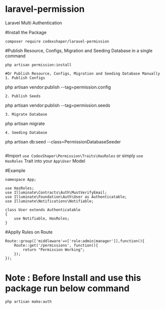 # laravel-permission
Laravel Multi Authentication

#Install the Package

```
composer require codexshaper/laravel-permission
```
#Publish Resource, Configs, Migration and Seeding Database in a single command

```
php artisan permission:install
```
```
#Or Publish Resource, Configs, Migration and Seeding Database Manually
1. Publish Configs
```
php artisan vendor:publish --tag=permission.config
```
2. Publish Seeds
```
php artisan vendor:publish --tag=permission.seeds
```
3. Migrate Database
```
php artisan migrate
```
4. Seeding Database
```
php artisan db:seed --class=PermissionDatabaseSeeder
```
```
#Import `use CodexShaper\Permission\Traits\HasRoles` or simply `use HasRoles` Trait into your `App\User` Model

#Example
```
namespace App;

use HasRoles;
use Illuminate\Contracts\Auth\MustVerifyEmail;
use Illuminate\Foundation\Auth\User as Authenticatable;
use Illuminate\Notifications\Notifiable;

class User extends Authenticatable
{
    use Notifiable, HasRoles;
}
```
#Applly Rules on Route

```
Route::group(['middleware'=>['role:admin|manager']],function(){
	Route::get('/permissions', function(){
		return "Permission Working";
	});
});
```

# Note : Before Install and use this package run below command

```
php artisan make:auth
```
